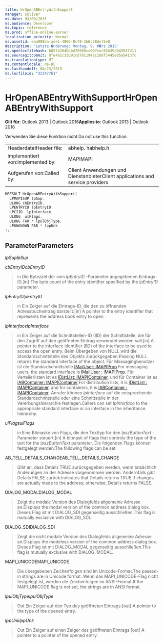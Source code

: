 ```yaml
---
title: HrOpenABEntryWithSupport
manager: soliver
ms.date: 03/09/2015
ms.audience: Developer
ms.topic: reference
ms.prod: office-online-server
localization_priority: Normal
ms.assetid: eaa988ea-aee1-4066-8c78-2b6c28def5e0
description: 'Letzte �nderung: Montag, 9. M�rz 2015'
ms.openlocfilehash: b8574264bdb470906cc097cec56b39a943937d11
ms.sourcegitcommit: 8fe462c32b91c87911942c188f3445e85a54137c
ms.translationtype: MT
ms.contentlocale: de-DE
ms.lasthandoff: 04/23/2019
ms.locfileid: "32347761"
---
```

# <a name="hropenabentrywithsupport"></a><span data-ttu-id="a0a27-103">HrOpenABEntryWithSupport</span><span class="sxs-lookup"><span data-stu-id="a0a27-103">HrOpenABEntryWithSupport</span></span>

  
  
<span data-ttu-id="a0a27-104">**Gilt für**: Outlook 2013 | Outlook 2016</span><span class="sxs-lookup"><span data-stu-id="a0a27-104">**Applies to**: Outlook 2013 | Outlook 2016</span></span> 
  
<span data-ttu-id="a0a27-105">Verwenden Sie diese Funktion nicht.</span><span class="sxs-lookup"><span data-stu-id="a0a27-105">Do not use this function.</span></span>
  
|||
|:-----|:-----|
|<span data-ttu-id="a0a27-106">Headerdatei</span><span class="sxs-lookup"><span data-stu-id="a0a27-106">Header file:</span></span>  <br/> |<span data-ttu-id="a0a27-107">abhelp. h</span><span class="sxs-lookup"><span data-stu-id="a0a27-107">abhelp.h</span></span>  <br/> |
|<span data-ttu-id="a0a27-108">Implementiert von:</span><span class="sxs-lookup"><span data-stu-id="a0a27-108">Implemented by:</span></span>  <br/> |<span data-ttu-id="a0a27-109">MAPI</span><span class="sxs-lookup"><span data-stu-id="a0a27-109">MAPI</span></span>  <br/> |
|<span data-ttu-id="a0a27-110">Aufgerufen von:</span><span class="sxs-lookup"><span data-stu-id="a0a27-110">Called by:</span></span>  <br/> |<span data-ttu-id="a0a27-111">Client Anwendungen und Dienstanbieter</span><span class="sxs-lookup"><span data-stu-id="a0a27-111">Client applications and service providers</span></span>  <br/> |
   
```cpp
HRESULT HrOpenABEntryWithSupport(
  LPMAPISUP lpSup,
  ULONG cbEntryID,
  LPENTRYID lpEntryID,
  LPCIID  lpInterface,
  ULONG  ulFlags,
  ULONG FAR * lpulObjType,
  LPUNKNOWN FAR * lppUnk
);
```

## <a name="parameters"></a><span data-ttu-id="a0a27-112">Parameter</span><span class="sxs-lookup"><span data-stu-id="a0a27-112">Parameters</span></span>

 <span data-ttu-id="a0a27-113">_lpSup_</span><span class="sxs-lookup"><span data-stu-id="a0a27-113">_lpSup_</span></span>
  
> 
    
 <span data-ttu-id="a0a27-114">_cbEntryID_</span><span class="sxs-lookup"><span data-stu-id="a0a27-114">_cbEntryID_</span></span>
  
> <span data-ttu-id="a0a27-115">in Die Bytezahl der vom _lpEntryID_ -Parameter angegebenen Eintrags-ID.</span><span class="sxs-lookup"><span data-stu-id="a0a27-115">[in] The byte count of the entry identifier specified by the  _lpEntryID_ parameter.</span></span> 
    
 <span data-ttu-id="a0a27-116">_lpEntryID_</span><span class="sxs-lookup"><span data-stu-id="a0a27-116">_lpEntryID_</span></span>
  
> <span data-ttu-id="a0a27-117">in Ein Zeiger auf die Eintrags-ID, die den zu öffnenden Adressbucheintrag darstellt.</span><span class="sxs-lookup"><span data-stu-id="a0a27-117">[in] A pointer to the entry identifier that represents the address book entry to open.</span></span>
    
 <span data-ttu-id="a0a27-118">_lpInterface_</span><span class="sxs-lookup"><span data-stu-id="a0a27-118">_lpInterface_</span></span>
  
>  <span data-ttu-id="a0a27-119">in Ein Zeiger auf die Schnittstellen-ID (IID) der Schnittstelle, die für den Zugriff auf den geöffneten Eintrag verwendet werden soll.</span><span class="sxs-lookup"><span data-stu-id="a0a27-119">[in] A pointer to the interface identifier (IID) of the interface to be used to access the open entry.</span></span> <span data-ttu-id="a0a27-120">Beim Übergeben von NULL wird die Standardschnittstelle des Objekts zurückgegeben.</span><span class="sxs-lookup"><span data-stu-id="a0a27-120">Passing NULL returns the standard interface of the object.</span></span> <span data-ttu-id="a0a27-121">Für Messagingbenutzer ist die Standardschnittstelle [IMailUser: IMAPIProp](imailuserimapiprop.md).</span><span class="sxs-lookup"><span data-stu-id="a0a27-121">For messaging users, the standard interface is [IMailUser : IMAPIProp](imailuserimapiprop.md).</span></span> <span data-ttu-id="a0a27-122">Für Verteilerlisten ist es [IDistList: IMAPIContainer](idistlistimapicontainer.md), und für Container ist es [IABContainer: IMAPIContainer](iabcontainerimapicontainer.md).</span><span class="sxs-lookup"><span data-stu-id="a0a27-122">For distribution lists, it is [IDistList : IMAPIContainer](idistlistimapicontainer.md), and for containers, it is [IABContainer : IMAPIContainer](iabcontainerimapicontainer.md).</span></span> <span data-ttu-id="a0a27-123">Anrufer können _lpInterface_ auf die entsprechende Standardschnittstelle oder eine Schnittstelle in der Vererbungshierarchie festlegen.</span><span class="sxs-lookup"><span data-stu-id="a0a27-123">Callers can set  _lpInterface_ to the appropriate standard interface or an interface in the inheritance hierarchy.</span></span> 
    
 <span data-ttu-id="a0a27-124">_ulFlags_</span><span class="sxs-lookup"><span data-stu-id="a0a27-124">_ulFlags_</span></span>
  
> <span data-ttu-id="a0a27-125">in Eine Bitmaske von Flags, die den Texttyp für den _lpszButtonText_ -Parameter steuert.</span><span class="sxs-lookup"><span data-stu-id="a0a27-125">[in] A bitmask of flags that controls the type of the text for the  _lpszButtonText_ parameter.</span></span> <span data-ttu-id="a0a27-126">Die folgenden Flags können festgelegt werden:</span><span class="sxs-lookup"><span data-stu-id="a0a27-126">The following flags can be set:</span></span> 
    
<span data-ttu-id="a0a27-127">AB_TELL_DETAILS_CHANGE</span><span class="sxs-lookup"><span data-stu-id="a0a27-127">AB_TELL_DETAILS_CHANGE</span></span>
  
> <span data-ttu-id="a0a27-128">Gibt an, dass Details TRUE zurückgegeben werden, wenn tatsächlich Änderungen an der Adresse vorgenommen werden. Andernfalls gibt Details FALSE zurück.</span><span class="sxs-lookup"><span data-stu-id="a0a27-128">Indicates that Details returns TRUE if changes are actually made to the address; otherwise, Details returns FALSE.</span></span>
    
<span data-ttu-id="a0a27-129">DIALOG_MODAL</span><span class="sxs-lookup"><span data-stu-id="a0a27-129">DIALOG_MODAL</span></span>
  
> <span data-ttu-id="a0a27-130">Zeigt die modale Version des Dialogfelds allgemeine Adresse an.</span><span class="sxs-lookup"><span data-stu-id="a0a27-130">Displays the modal version of the common address dialog box.</span></span> <span data-ttu-id="a0a27-131">Dieses Flag ist mit DIALOG_SDI gegenseitig ausschließen.</span><span class="sxs-lookup"><span data-stu-id="a0a27-131">This flag is mutually exclusive with DIALOG_SDI.</span></span>
    
<span data-ttu-id="a0a27-132">DIALOG_SDI</span><span class="sxs-lookup"><span data-stu-id="a0a27-132">DIALOG_SDI</span></span>
  
> <span data-ttu-id="a0a27-133">Zeigt die nicht modale Version des Dialogfelds allgemeine Adresse an.</span><span class="sxs-lookup"><span data-stu-id="a0a27-133">Displays the modeless version of the common address dialog box.</span></span> <span data-ttu-id="a0a27-134">Dieses Flag ist mit DIALOG_MODAL gegenseitig ausschließen.</span><span class="sxs-lookup"><span data-stu-id="a0a27-134">This flag is mutually exclusive with DIALOG_MODAL.</span></span>
    
<span data-ttu-id="a0a27-135">MAPI_UNICODE</span><span class="sxs-lookup"><span data-stu-id="a0a27-135">MAPI_UNICODE</span></span>
  
> <span data-ttu-id="a0a27-136">Die übergebenen Zeichenfolgen sind im Unicode-Format.</span><span class="sxs-lookup"><span data-stu-id="a0a27-136">The passed-in strings are in Unicode format.</span></span> <span data-ttu-id="a0a27-137">Wenn das MAPI_UNICODE-Flag nicht festgelegt ist, werden die Zeichenfolgen im ANSI-Format.</span><span class="sxs-lookup"><span data-stu-id="a0a27-137">If the MAPI_UNICODE flag is not set, the strings are in ANSI format.</span></span>
    
 <span data-ttu-id="a0a27-138">_lpulObjType_</span><span class="sxs-lookup"><span data-stu-id="a0a27-138">_lpulObjType_</span></span>
  
> <span data-ttu-id="a0a27-139">Out Ein Zeiger auf den Typ des geöffneten Eintrags.</span><span class="sxs-lookup"><span data-stu-id="a0a27-139">[out] A pointer to the type of the opened entry.</span></span>
    
 <span data-ttu-id="a0a27-140">_lppUnk_</span><span class="sxs-lookup"><span data-stu-id="a0a27-140">_lppUnk_</span></span>
  
> <span data-ttu-id="a0a27-141">Out Ein Zeiger auf einen Zeiger des geöffneten Eintrags.</span><span class="sxs-lookup"><span data-stu-id="a0a27-141">[out] A pointer to a pointer of the opened entry.</span></span>
    

